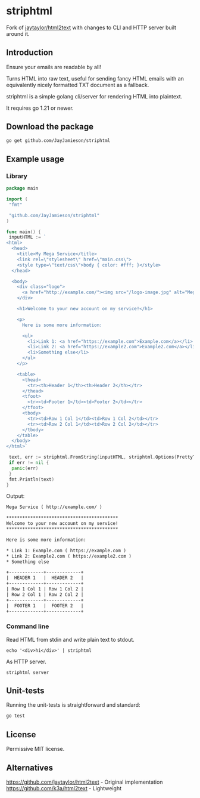 # striphtml

Fork of [jaytaylor/html2text](https://github.com/jaytaylor/html2text) with changes to CLI and HTTP server built around it.

## Introduction

Ensure your emails are readable by all!

Turns HTML into raw text, useful for sending fancy HTML emails with an equivalently nicely formatted TXT document as a fallback.

striphtml is a simple golang cli/server for rendering HTML into plaintext.

It requires go 1.21 or newer.

## Download the package

```bash
go get github.com/JayJamieson/striphtml
```

## Example usage

### Library

```go
package main

import (
 "fmt"

 "github.com/JayJamieson/striphtml"
)

func main() {
 inputHTML := `
<html>
  <head>
    <title>My Mega Service</title>
    <link rel=\"stylesheet\" href=\"main.css\">
    <style type=\"text/css\">body { color: #fff; }</style>
  </head>

  <body>
    <div class="logo">
      <a href="http://example.com/"><img src="/logo-image.jpg" alt="Mega Service"/></a>
    </div>

    <h1>Welcome to your new account on my service!</h1>

    <p>
      Here is some more information:

      <ul>
        <li>Link 1: <a href="https://example.com">Example.com</a></li>
        <li>Link 2: <a href="https://example2.com">Example2.com</a></li>
        <li>Something else</li>
      </ul>
    </p>

    <table>
      <thead>
        <tr><th>Header 1</th><th>Header 2</th></tr>
      </thead>
      <tfoot>
        <tr><td>Footer 1</td><td>Footer 2</td></tr>
      </tfoot>
      <tbody>
        <tr><td>Row 1 Col 1</td><td>Row 1 Col 2</td></tr>
        <tr><td>Row 2 Col 1</td><td>Row 2 Col 2</td></tr>
      </tbody>
    </table>
  </body>
</html>`

 text, err := striphtml.FromString(inputHTML, striphtml.Options{PrettyTables: true})
 if err != nil {
  panic(err)
 }
 fmt.Println(text)
}
```

Output:

```txt
Mega Service ( http://example.com/ )

******************************************
Welcome to your new account on my service!
******************************************

Here is some more information:

* Link 1: Example.com ( https://example.com )
* Link 2: Example2.com ( https://example2.com )
* Something else

+-------------+-------------+
|  HEADER 1   |  HEADER 2   |
+-------------+-------------+
| Row 1 Col 1 | Row 1 Col 2 |
| Row 2 Col 1 | Row 2 Col 2 |
+-------------+-------------+
|  FOOTER 1   |  FOOTER 2   |
+-------------+-------------+
```

### Command line

Read HTML from stdin and write plain text to stdout.

```shell
echo '<div>hi</div>' | striphtml
```

As HTTP server.

```shell
striphtml server
```

## Unit-tests

Running the unit-tests is straightforward and standard:

```bash
go test
```

## License

Permissive MIT license.

## Alternatives

<https://github.com/jaytaylor/html2text> - Original implementation
<https://github.com/k3a/html2text> - Lightweight
